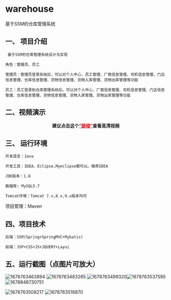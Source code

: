 # warehouse
基于SSM的仓库管理系统
## 一、 项目介绍

     基于SSM的仓库管理系统设计与实现

    角色：管理员、员工

    管理员：管理员登录系统后，可以对个人中心、员工管理、厂商信息管理、司机信息管理、门店信息管理、仓库信息管理、货物信息管理、货物入库管理、货物出库管理等功能

    员工：员工登录到仓库管理系统后，可以对个人中心、厂商信息管理、司机信息管理、门店信息管理、仓库信息管理、货物信息管理、货物入库管理、货物出库管理等功能
    
    
    
## 二、视频演示
    
    

<p style="text-align: center;"><strong><span class="ne-text">建议点击这个</span><a style="color: #ff0000;" href="https://www.bilibili.com/video/BV1sY4y1979S/?spm_id_from=333.999.0.0&vd_source=b5789de9f485ad6d0cfaeca1ad4b230c">“链接”</a>查看高清视频</strong></p>

## 三、 运行环境

    开发语言：Java

    开发工具：IDEA，Eclipse,Myeclipse都可以。推荐IDEA

    JDK版本：1.8

    数据库: MySQL5.7

    Tomcat环境：Tomcat 7.x,8.x,9.x版本均可

项目管理：Maven

## 四、项目技术

    后端：SSM(Spring+SpringMVC+Mybatis)

    前端：JSP+CSS+JS+JQUERY+Layui
## 五、运行截图（点图片可放大）



![1678763463894](https://user-images.githubusercontent.com/124327024/225577776-f9432338-35bb-4e34-8865-b5fcb6031890.jpg)
![1678763483265](https://user-images.githubusercontent.com/124327024/225577791-23d071f4-247f-4e32-b7f6-a24304846d33.jpg)
![1678763499320](https://user-images.githubusercontent.com/124327024/225577800-207823a5-cdb2-4dfa-a8f2-1f1e41bcf879.jpg)![1678763537595](https://user-images.githubusercontent.com/124327024/225577961-cfa40f34-b40c-48b1-aaa5-35fe73bd416f.jpg)
![1678846730751](https://user-images.githubusercontent.com/124327024/225578006-f5519228-9fce-49f6-b9ad-0bad2bffd4a7.jpg)

![1678763508217](https://user-images.githubusercontent.com/124327024/225577803-6e45b03d-c613-4897-a7c4-093bed749878.jpg)
![1678763518870](https://user-images.githubusercontent.com/124327024/225577810-e5a39291-6d92-4f98-87e5-04ebf7abedfe.jpg)


